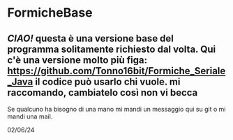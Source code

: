 # FormicheBase
_CIAO!_
questa è una versione base del programma solitamente richiesto dal volta. 
Qui c'è una versione molto più figa:
https://github.com/Tonno16bit/Formiche_Seriale_Java
il codice può usarlo chi vuole. mi raccomando, cambiatelo così non vi becca
-
Se qualcuno ha bisogno di una mano mi mandi un messaggio qui su git o mi mandi una mail.

02/06/24
